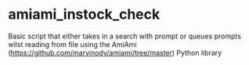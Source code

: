 # amiami_instock_check
Basic script that either takes in a search with prompt or queues prompts wilst reading from file using the AmiAmi (https://github.com/marvinody/amiami/tree/master) Python library
